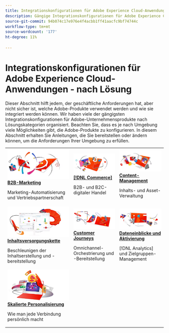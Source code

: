 ```yaml
---
title: Integrationskonfigurationen für Adobe Experience Cloud-Anwendungen - nach Lösung
description: Gängige Integrationskonfigurationen für Adobe Experience Cloud-Anwendungen, geordnet nach Lösungen.
source-git-commit: 94b074c17e976e4f4acbb1ff41aacfc9bf74744c
workflow-type: tm+mt
source-wordcount: '177'
ht-degree: 11%

---
```



# Integrationskonfigurationen für Adobe Experience Cloud-Anwendungen - nach Lösung

Dieser Abschnitt hilft jedem, der geschäftliche Anforderungen hat, aber nicht sicher ist, welche Adobe-Produkte verwendet werden und wie sie integriert werden können.  Wir haben viele der gängigsten Integrationskonfigurationen für Adobe-Unternehmensprodukte nach Lösungskategorien organisiert.  Beachten Sie, dass es je nach Umgebung viele Möglichkeiten gibt, die Adobe-Produkte zu konfigurieren.  In diesem Abschnitt erhalten Sie Anleitungen, die Sie bereitstellen oder ändern können, um die Anforderungen Ihrer Umgebung zu erfüllen.

<table>
<tr>
    <td>
      <a  href="./b2b.md"><img alt="B2B-Marketing" src="./assets/b2b.png"/></a>
      <div><strong><a href="./b2b.md">B2B-Marketing</a></strong></div>
      <p>
        Marketing-Automatisierung und Vertriebspartnerschaft
      </p>
    </td>
   <td>
      <a  href="./commerce.md"><img alt="Commerce" src="./assets/commerce.png"/></a>
      <div><strong><a href="./commerce.md">[!DNL Commerce]</a></strong></div>
      <p>
        B2B- und B2C-digitaler Handel
      </p>
   </td>    
   <td>
      <a  href="./content-management.md"><img alt="Content-Management" src="./assets/content-management.png"/></a>
      <div><strong><a href="./content-management.md">Content-Management</a></strong></div>
      <p>
        Inhalts- und Asset-Verwaltung
      </p>
   </td>
</tr>
<tr>
   <td>
      <a  href="./content-supply-chain.md"><img alt="Inhaltsversorgungskette" src="./assets/content-supply-chain.png"/></a>
      <div><strong><a href="./content-supply-chain.md">Inhaltsversorgungskette</a></strong></div>
      <p>
        Beschleunigen der Inhaltserstellung und -bereitstellung
      </p> 
    </td>
   <td>
      <a  href="./customer-journeys.md"><img alt="Customer Journeys" src="./assets/customer-journeys.png"/></a>
      <div><strong><a href="./customer-journeys.md">Customer Journeys</a></strong></div>
      <p>
        Omnichannel-Orchestrierung und -Bereitstellung
      </p> 
    </td>
   <td>
      <a  href="./data-insights.md"><img alt="Dateneinblicke und Aktivierung" src="./assets/data-insights.png"/></a>
      <div><strong><a href="./data-insights.md"> Dateneinblicke und Aktivierung</a></strong></div>
      <p>
        [!DNL Analytics] und Zielgruppen-Management
      </p>
   </td>  
</tr>
<tr>
   <td>
      <a  href="./personalization.md"><img alt="Skalierte Personalisierung" src="./assets/personalization.png"/></a>
      <div><strong><a href="./personalization.md">Skalierte Personalisierung</a></strong></div>
      <p>
        Wie man jede Verbindung persönlich macht
      </p>
   </td>
</table>
